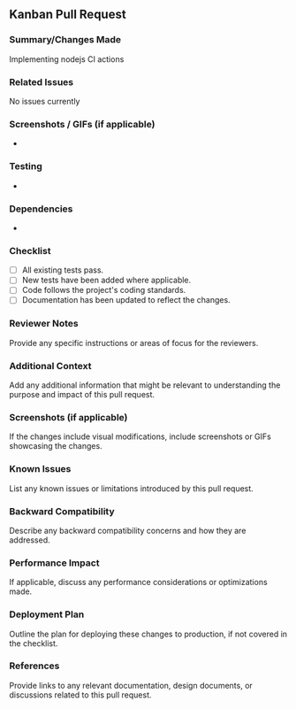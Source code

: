 ## Kanban Pull Request

### Summary/Changes Made
Implementing nodejs CI actions

### Related Issues
No issues currently

### Screenshots / GIFs (if applicable)
-
### Testing
-
### Dependencies
-
### Checklist
- [ ] All existing tests pass.
- [ ] New tests have been added where applicable.
- [ ] Code follows the project's coding standards.
- [ ] Documentation has been updated to reflect the changes.

### Reviewer Notes
Provide any specific instructions or areas of focus for the reviewers.

### Additional Context
Add any additional information that might be relevant to understanding the purpose and impact of this pull request.

### Screenshots (if applicable)
If the changes include visual modifications, include screenshots or GIFs showcasing the changes.

### Known Issues
List any known issues or limitations introduced by this pull request.

### Backward Compatibility
Describe any backward compatibility concerns and how they are addressed.

### Performance Impact
If applicable, discuss any performance considerations or optimizations made.

### Deployment Plan
Outline the plan for deploying these changes to production, if not covered in the checklist.

### References
Provide links to any relevant documentation, design documents, or discussions related to this pull request.
